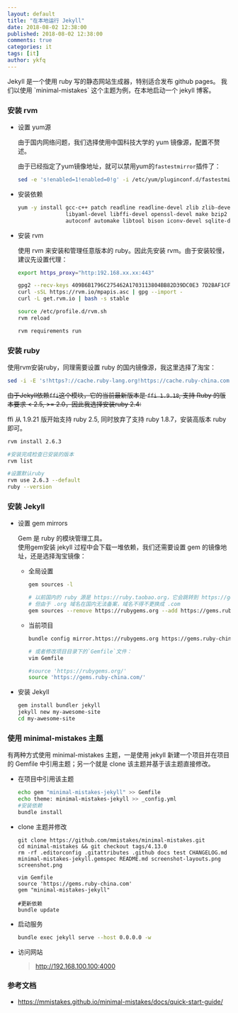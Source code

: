 ```yaml
---
layout: default
title: "在本地运行 Jekyll"
date: 2018-08-02 12:38:00
published: 2018-08-02 12:38:00
comments: true
categories: it
tags: [it]
author: ykfq
---
```



<p>
Jekyll 是一个使用 ruby 写的静态网站生成器，特别适合发布 github pages。  
我们以使用 `minimal-mistakes` 这个主题为例，在本地启动一个 jekyll 博客。
</p>

<!--more-->


### 安装 rvm

- 设置 yum源  

  由于国内网络问题，我们选择使用中国科技大学的 yum 镜像源，配置不赘述。
  
  由于已经指定了yum镜像地址，就可以禁用yum的`fastestmirror`插件了：
  ```bash
  sed -e 's!enabled=1!enabled=0!g' -i /etc/yum/pluginconf.d/fastestmirror.conf
  ```


- 安装依赖  
  ```bash
  yum -y install gcc-c++ patch readline readline-devel zlib zlib-devel \
                 libyaml-devel libffi-devel openssl-devel make bzip2 \
                 autoconf automake libtool bison iconv-devel sqlite-devel
  ```


- 安装 rvm  

  使用 rvm 来安装和管理任意版本的 ruby。因此先安装 rvm。由于安装较慢，建议先设置代理：
  ```bash
  export https_proxy="http:192.168.xx.xx:443"
  
  gpg2 --recv-keys 409B6B1796C275462A1703113804BB82D39DC0E3 7D2BAF1CF37B13E2069D6956105BD0E739499BDB
  curl -sSL https://rvm.io/mpapis.asc | gpg --import -
  curl -L get.rvm.io | bash -s stable

  source /etc/profile.d/rvm.sh
  rvm reload
  
  rvm requirements run
  ```


### 安装 ruby

使用rvm安装ruby，同理需要设置 ruby 的国内镜像源，我这里选择了淘宝：

```bash
sed -i -E 's!https?://cache.ruby-lang.org!https://cache.ruby-china.com!' /usr/local/rvm/config/db
```

~~由于Jekyll依赖`ffi`这个模块，它的当前最新版本是 `ffi 1.9.18`, 支持 Ruby 的版本要求 < 2.5, >= 2.0，因此我选择安装ruby 2.4:~~  

ffi 从 1.9.21 版开始支持 ruby 2.5, 同时放弃了支持 ruby 1.8.7，安装高版本 ruby 即可。

```bash
rvm install 2.6.3

#安装完成检查已安装的版本
rvm list

#设置默认ruby
rvm use 2.6.3 --default
ruby --version
```


### 安装 Jekyll

- 设置 gem mirrors

   Gem 是 ruby 的模块管理工具。  
   使用gem安装 jekyll 过程中会下载一堆依赖，我们还需要设置 gem 的镜像地址，还是选择淘宝镜像：

  - 全局设置
    ```bash
    gem sources -l
    
    # 以前国内的 ruby 源是 https://ruby.taobao.org，它会跳转到 https://gems.ruby-china.org， 
    # 但由于 .org 域名在国内无法备案，域名不得不更换成 .com
    gem sources --remove https://rubygems.org --add https://gems.ruby-china.com
    ```


  - 当前项目
    ```bash
    bundle config mirror.https://rubygems.org https://gems.ruby-china.com

    # 或者修改项目目录下的`Gemfile`文件：
    vim Gemfile
    
    #source 'https://rubygems.org/'
    source 'https://gems.ruby-china.com/'
    ```


- 安装 Jekyll
  ```bash
  gem install bundler jekyll
  jekyll new my-awesome-site
  cd my-awesome-site
  ```


### 使用 minimal-mistakes 主题

有两种方式使用 minimal-mistakes 主题，一是使用 jekyll 新建一个项目并在项目的 Gemfile 中引用主题；另一个就是 clone 该主题并基于该主题直接修改。

- 在项目中引用该主题
  ```bash
  echo gem "minimal-mistakes-jekyll" >> Gemfile
  echo theme: minimal-mistakes-jekyll >> _config.yml
  #安装依赖
  bundle install
  ```


- clone 主题并修改
  ```
  git clone https://github.com/mmistakes/minimal-mistakes.git
  cd minimal-mistakes && git checkout tags/4.13.0
  rm -rf .editorconfig .gitattributes .github docs test CHANGELOG.md minimal-mistakes-jekyll.gemspec README.md screenshot-layouts.png screenshot.png
  
  vim Gemfile
  source 'https://gems.ruby-china.com'
  gem "minimal-mistakes-jekyll"
  
  #更新依赖
  bundle update
  ```


- 启动服务
  ```bash
  bundle exec jekyll serve --host 0.0.0.0 -w
  ```


- 访问网站

  > http://192.168.100.100:4000


### 参考文档

- https://mmistakes.github.io/minimal-mistakes/docs/quick-start-guide/